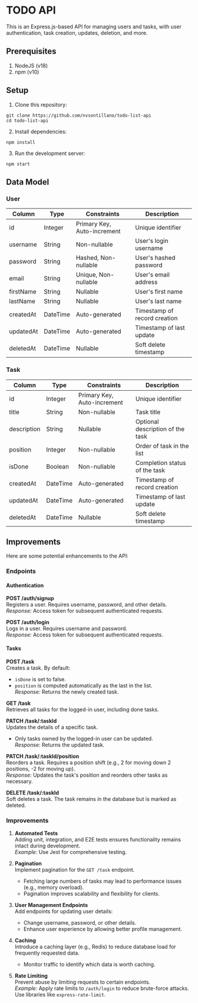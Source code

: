 # TODO API

This is an Express.js-based API for managing users and tasks, with user authentication, task creation, updates, deletion, and more.

## Prerequisites
1. NodeJS (v18)
2. npm (v10)

## Setup
1. Clone this repository:
```shell
git clone https://github.com/nvsontillano/todo-list-api
cd todo-list-api
```
2. Install dependencies:
```shell
npm install
```
3. Run the development server:
```shell
npm start
```

## Data Model

### User

| Column     | Type      | Constraints                     | Description                      |
|------------|-----------|---------------------------------|----------------------------------|
| id         | Integer   | Primary Key, Auto-increment     | Unique identifier                |
| username   | String    | Non-nullable                    | User's login username            |
| password   | String    | Hashed, Non-nullable            | User's hashed password           |
| email      | String    | Unique, Non-nullable            | User's email address             |
| firstName  | String    | Nullable                        | User's first name                |
| lastName   | String    | Nullable                        | User's last name                 |
| createdAt  | DateTime  | Auto-generated                  | Timestamp of record creation     |
| updatedAt  | DateTime  | Auto-generated                  | Timestamp of last update         |
| deletedAt  | DateTime  | Nullable                        | Soft delete timestamp            |

### Task

| Column      | Type      | Constraints                 | Description                      |
|-------------|-----------|-----------------------------|----------------------------------|
| id          | Integer   | Primary Key, Auto-increment | Unique identifier                |
| title       | String    | Non-nullable                | Task title                       |
| description | String    | Nullable                    | Optional description of the task |
| position    | Integer   | Non-nullable                | Order of task in the list        |
| isDone      | Boolean   | Non-nullable                | Completion status of the task    |
| createdAt   | DateTime  | Auto-generated              | Timestamp of record creation     |
| updatedAt   | DateTime  | Auto-generated              | Timestamp of last update         |
| deletedAt   | DateTime  | Nullable                    | Soft delete timestamp            |


## Improvements

Here are some potential enhancements to the API:

### Endpoints

#### Authentication

**POST /auth/signup**  
Registers a user. Requires username, password, and other details.  
_Response:_ Access token for subsequent authenticated requests.

**POST /auth/login**  
Logs in a user. Requires username and password.  
_Response:_ Access token for subsequent authenticated requests.

#### Tasks

**POST /task**  
Creates a task. By default:
- `isDone` is set to false.
- `position` is computed automatically as the last in the list.  
_Response:_ Returns the newly created task.

**GET /task**  
Retrieves all tasks for the logged-in user, including done tasks.

**PATCH /task/:taskId**  
Updates the details of a specific task.  
- Only tasks owned by the logged-in user can be updated.  
_Response:_ Returns the updated task.

**PATCH /task/:taskId/position**  
Reorders a task. Requires a position shift (e.g., 2 for moving down 2 positions, -2 for moving up).  
_Response:_ Updates the task's position and reorders other tasks as necessary.

**DELETE /task/:taskId**  
Soft deletes a task. The task remains in the database but is marked as deleted.

### Improvements

1. **Automated Tests**  
    Adding unit, integration, and E2E tests ensures functionality remains intact during development.  
    _Example:_ Use Jest for comprehensive testing.

2. **Pagination**  
    Implement pagination for the `GET /task` endpoint.  
    - Fetching large numbers of tasks may lead to performance issues (e.g., memory overload).
    - Pagination improves scalability and flexibility for clients.

3. **User Management Endpoints**  
    Add endpoints for updating user details:
    - Change username, password, or other details.
    - Enhance user experience by allowing better profile management.

4. **Caching**  
    Introduce a caching layer (e.g., Redis) to reduce database load for frequently requested data.  
    - Monitor traffic to identify which data is worth caching.

5. **Rate Limiting**  
    Prevent abuse by limiting requests to certain endpoints.  
    _Example:_ Apply rate limits to `/auth/login` to reduce brute-force attacks.  
    Use libraries like `express-rate-limit`.
